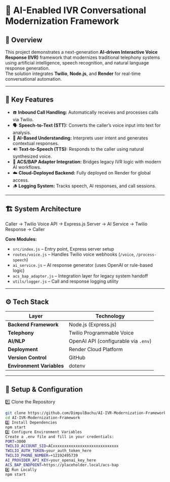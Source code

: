 # 🤖 AI-Enabled IVR Conversational Modernization Framework

## 🧩 Overview
This project demonstrates a next-generation **AI-driven Interactive Voice Response (IVR)** framework that modernizes traditional telephony systems using artificial intelligence, speech recognition, and natural language response generation.  
The solution integrates **Twilio**, **Node.js**, and **Render** for real-time conversational automation.

---

## 🚀 Key Features
- ☎️ **Inbound Call Handling:** Automatically receives and processes calls via Twilio.
- 🗣️ **Speech-to-Text (STT):** Converts the caller’s voice input into text for analysis.
- 🧠 **AI-Based Understanding:** Interprets user intent and generates contextual responses.
- 🔊 **Text-to-Speech (TTS):** Responds to the caller using natural synthesized voice.
- 🔗 **ACS/BAP Adapter Integration:** Bridges legacy IVR logic with modern AI workflows.
- ☁️ **Cloud-Deployed Backend:** Fully deployed on Render for global access.
- 🪵 **Logging System:** Tracks speech, AI responses, and call sessions.

---

## 🏗️ System Architecture
Caller → Twilio Voice API → Express.js Server → AI Service → Twilio Response → Caller

**Core Modules:**
- `src/index.js` – Entry point, Express server setup  
- `routes/voice.js` – Handles Twilio voice webhooks (`/voice`, `/process-speech`)  
- `ai_service.js` – AI response generator (uses OpenAI or rule-based logic)  
- `acs_bap_adapter.js` – Integration layer for legacy system handoff  
- `utils/logger.js` – Call and response logging utility  

---

## ⚙️ Tech Stack
| Layer | Technology |
|-------|-------------|
| **Backend Framework** | Node.js (Express.js) |
| **Telephony** | Twilio Programmable Voice |
| **AI/NLP** | OpenAI API (configurable via `.env`) |
| **Deployment** | Render Cloud Platform |
| **Version Control** | GitHub |
| **Environment Variables** | dotenv |

---

## 🔧 Setup & Configuration

 1️⃣ Clone the Repository
```bash
git clone https://github.com/DimpulBachu/AI-IVR-Modernization-Framework.git
cd AI-IVR-Modernization-Framework
2️⃣ Install Dependencies
npm start
3️⃣ Configure Environment Variables
Create a .env file and fill in your credentials:
PORT=3000
TWILIO_ACCOUNT_SID=ACxxxxxxxxxxxxxxxxxxxxxxxxxxxxx
TWILIO_AUTH_TOKEN=your_auth_token_here
TWILIO_PHONE_NUMBER=+12192495739
AI_PROVIDER_API_KEY=your_openai_key_here
ACS_BAP_ENDPOINT=https://placeholder.local/acs-bap
4️⃣ Run Locally
npm start

